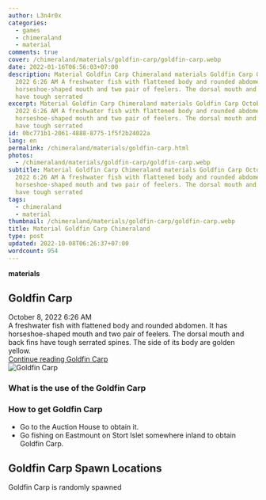 ```yaml
---
author: L3n4r0x
categories:
  - games
  - chimeraland
  - material
comments: true
cover: /chimeraland/materials/goldfin-carp/goldfin-carp.webp
date: 2022-01-16T06:56:03+07:00
description: Material Goldfin Carp Chimeraland materials Goldfin Carp October 8,
  2022 6:26 AM A freshwater fish with flattened body and rounded abdomen. It has
  horseshoe-shaped mouth and two pair of feelers. The dorsal mouth and back fins
  have tough serrated
excerpt: Material Goldfin Carp Chimeraland materials Goldfin Carp October 8,
  2022 6:26 AM A freshwater fish with flattened body and rounded abdomen. It has
  horseshoe-shaped mouth and two pair of feelers. The dorsal mouth and back fins
  have tough serrated
id: 0bc771b1-2061-4888-8775-1f5f2b24022a
lang: en
permalink: /chimeraland/materials/goldfin-carp.html
photos:
  - /chimeraland/materials/goldfin-carp/goldfin-carp.webp
subtitle: Material Goldfin Carp Chimeraland materials Goldfin Carp October 8,
  2022 6:26 AM A freshwater fish with flattened body and rounded abdomen. It has
  horseshoe-shaped mouth and two pair of feelers. The dorsal mouth and back fins
  have tough serrated
tags:
  - chimeraland
  - material
thumbnail: /chimeraland/materials/goldfin-carp/goldfin-carp.webp
title: Material Goldfin Carp Chimeraland
type: post
updated: 2022-10-08T06:26:37+07:00
wordcount: 954
---
```


<link
  rel="stylesheet"
  href="https://rawcdn.githack.com/dimaslanjaka/Web-Manajemen/870a349/css/bootstrap-5-3-0-alpha3-wrapper.css"
/>
<section id="bootstrap-wrapper">
  <div data-bs-theme="dark">
    <div
      class="row g-0 border rounded overflow-hidden flex-md-row mb-4 shadow-sm position-relative bg-dark text-light"
    >
      <div class="col p-4 d-flex flex-column position-static">
        <strong class="d-inline-block mb-2 text-success">materials</strong>
        <h2 class="mb-0">Goldfin Carp</h2>
        <div class="mb-1 text-muted">October 8, 2022 6:26 AM</div>
        <div class="mb-2 border p-1">
          A freshwater fish with flattened body and rounded abdomen. It has
          horseshoe-shaped mouth and two pair of feelers. The dorsal mouth and
          back fins have tough serrated spines. The side of its body are golden
          yellow.
        </div>
        <a
          href="/chimeraland/materials/goldfin-carp.html"
          class="stretched-link d-none text-primary"
          >Continue reading Goldfin Carp</a
        >
      </div>
      <div class="col-auto d-none d-md-block d-lg-block">
        <img
          src="https://www.webmanajemen.com/chimeraland/materials/goldfin-carp/goldfin-carp.webp"
          alt="Goldfin Carp"
        />
      </div>
    </div>
    <div class="row">
      <div class="col-lg-6 col-12 mb-2">
        <div class="card">
          <div class="card-body">
            <h3 class="card-title">What is the use of the Goldfin Carp</h3>
            <div class="card-text"><ul></ul></div>
          </div>
        </div>
      </div>
      <div class="col-lg-6 col-12 mb-2">
        <div class="card">
          <div class="card-body">
            <h3 class="card-title">How to get Goldfin Carp</h3>
            <div class="card-text">
              <ul>
                <li>Go to the Auction House to obtain it.</li>
                <li>
                  Go fishing on Eastmount on Stort Islet somewhere inland to
                  obtain Goldfin Carp.
                </li>
              </ul>
            </div>
          </div>
        </div>
      </div>
      <div class="col-12 mb-2">
        <h2>Goldfin Carp Spawn Locations</h2>
        <p>Goldfin Carp is randomly spawned</p>
      </div>
    </div>
  </div>
</section>